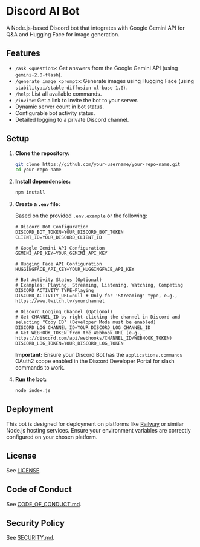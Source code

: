 # Discord AI Bot

A Node.js-based Discord bot that integrates with Google Gemini API for Q&A and Hugging Face for image generation.

## Features

- `/ask <question>`: Get answers from the Google Gemini API (using `gemini-2.0-flash`).
- `/generate_image <prompt>`: Generate images using Hugging Face (using `stabilityai/stable-diffusion-xl-base-1.0`).
- `/help`: List all available commands.
- `/invite`: Get a link to invite the bot to your server.
- Dynamic server count in bot status.
- Configurable bot activity status.
- Detailed logging to a private Discord channel.

## Setup

1.  **Clone the repository:**

    ```bash
    git clone https://github.com/your-username/your-repo-name.git
    cd your-repo-name
    ```

2.  **Install dependencies:**

    ```bash
    npm install
    ```

3.  **Create a `.env` file:**

    Based on the provided `.env.example` or the following:

    ```
    # Discord Bot Configuration
    DISCORD_BOT_TOKEN=YOUR_DISCORD_BOT_TOKEN
    CLIENT_ID=YOUR_DISCORD_CLIENT_ID

    # Google Gemini API Configuration
    GEMINI_API_KEY=YOUR_GEMINI_API_KEY

    # Hugging Face API Configuration
    HUGGINGFACE_API_KEY=YOUR_HUGGINGFACE_API_KEY

    # Bot Activity Status (Optional)
    # Examples: Playing, Streaming, Listening, Watching, Competing
    DISCORD_ACTIVITY_TYPE=Playing
    DISCORD_ACTIVITY_URL=null # Only for 'Streaming' type, e.g., https://www.twitch.tv/yourchannel

    # Discord Logging Channel (Optional)
    # Get CHANNEL_ID by right-clicking the channel in Discord and selecting "Copy ID" (Developer Mode must be enabled)
    DISCORD_LOG_CHANNEL_ID=YOUR_DISCORD_LOG_CHANNEL_ID
    # Get WEBHOOK_TOKEN from the Webhook URL (e.g., https://discord.com/api/webhooks/CHANNEL_ID/WEBHOOK_TOKEN)
    DISCORD_LOG_TOKEN=YOUR_DISCORD_LOG_TOKEN
    ```

    **Important:** Ensure your Discord Bot has the `applications.commands` OAuth2 scope enabled in the Discord Developer Portal for slash commands to work.

4.  **Run the bot:**

    ```bash
    node index.js
    ```

## Deployment

This bot is designed for deployment on platforms like [Railway](https://railway.app/) or similar Node.js hosting services. Ensure your environment variables are correctly configured on your chosen platform.

## License

See [LICENSE](LICENSE).

## Code of Conduct

See [CODE_OF_CONDUCT.md](CODE_OF_CONDUCT.md).

## Security Policy

See [SECURITY.md](SECURITY.md).
